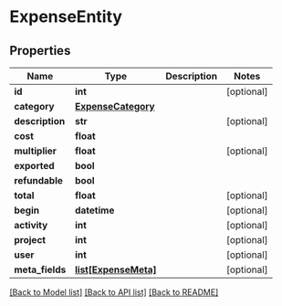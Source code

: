 # ExpenseEntity

## Properties
Name | Type | Description | Notes
------------ | ------------- | ------------- | -------------
**id** | **int** |  | [optional] 
**category** | [**ExpenseCategory**](ExpenseCategory.md) |  | 
**description** | **str** |  | [optional] 
**cost** | **float** |  | 
**multiplier** | **float** |  | [optional] 
**exported** | **bool** |  | 
**refundable** | **bool** |  | 
**total** | **float** |  | [optional] 
**begin** | **datetime** |  | [optional] 
**activity** | **int** |  | [optional] 
**project** | **int** |  | [optional] 
**user** | **int** |  | [optional] 
**meta_fields** | [**list[ExpenseMeta]**](ExpenseMeta.md) |  | [optional] 

[[Back to Model list]](../README.md#documentation-for-models) [[Back to API list]](../README.md#documentation-for-api-endpoints) [[Back to README]](../README.md)

